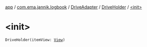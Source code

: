 [app](../../../index.md) / [com.ema.jannik.logbook](../../index.md) / [DriveAdapter](../index.md) / [DriveHolder](index.md) / [&lt;init&gt;](./-init-.md)

# &lt;init&gt;

`DriveHolder(itemView: `[`View`](https://developer.android.com/reference/android/view/View.html)`)`